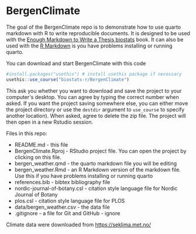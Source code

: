 # BergenClimate

<!-- badges: start -->

<!-- badges: end -->

The goal of the BergenClimate repo is to demonstrate how to use quarto markdown with R to write reproducible documents.
It is designed to be used with the [Enough Markdown to Write a Thesis biostats](https://biostats-r.github.io/biostats/quarto/index.html) book.
It can also be used with the [R Markdown](https://biostats-r.github.io/biostats/rmarkdown/index.html) is you have problems installing or running quarto.

You can download and start  BergenClimate with this code

``` r
#install.packages("usethis") # install usethis package if necessary
usethis::use_course("biostats-r/BergenClimate")
```

This ask you whether you want to download and save the project to your computer's desktop. 
You can agree by typing the correct number when asked. If you want the project saving somewhere else, you can either move the project directory or use the `destdir` argument to `use_course` to specify another location). 
When asked, agree to delete the zip file. 
The project will then open in a new Rstudio session.

Files in this repo:

-   README.md - this file
-   BergenClimate.Rproj - RStudio project file. You can open the project by clicking on this file.
-   bergen_weather.qmd - the quarto markdown file you will be editing
-   bergen_weather.Rmd - an R Markdown version of the markdown file.  Use this if you have problems installing or running quarto
-   references.bib - bibtex bibliography file
-   nordic-journal-of-botany.csl - citation style language file for Nordic Journal of Botany
-   plos.csl - citation style language file for PLOS
-   data/bergen_weather.csv - the data file
-   .gitignore - a file for Git and GitHub - ignore

Climate data were downloaded from <https://seklima.met.no/>

